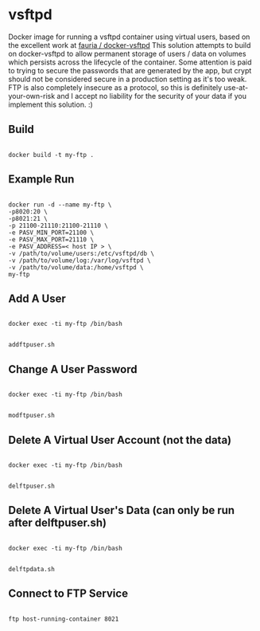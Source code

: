 # vsftpd
Docker image for running a vsftpd container using virtual users, based on the excellent work at [fauria / docker-vsftpd](https://github.com/fauria/docker-vsftpd)
This solution attempts to build on docker-vsftpd to allow permanent storage of users / data on volumes which persists across the lifecycle of the container.
Some attention is paid to trying to secure the passwords that are generated by the app, but crypt should not be considered secure in a production setting as it's too weak.
FTP is also completely insecure as a protocol, so this is definitely use-at-your-own-risk and I accept no liability for the security of your data if you implement this solution.  :)

## Build
<code>
docker build -t my-ftp .
</code>

## Example Run
<code>
docker run -d --name my-ftp \
-p8020:20 \
-p8021:21 \
-p 21100-21110:21100-21110 \
-e PASV_MIN_PORT=21100 \
-e PASV_MAX_PORT=21110 \
-e PASV_ADDRESS=< host IP > \
-v /path/to/volume/users:/etc/vsftpd/db \
-v /path/to/volume/log:/var/log/vsftpd \
-v /path/to/volume/data:/home/vsftpd \
my-ftp
</code>

## Add A User
<code>
docker exec -ti my-ftp /bin/bash

addftpuser.sh
</code>
  
## Change A User Password
<code>
docker exec -ti my-ftp /bin/bash

modftpuser.sh
</code>
  
## Delete A Virtual User Account (not the data)
<code>
docker exec -ti my-ftp /bin/bash

delftpuser.sh
</code>

## Delete A Virtual User's Data (can only be run after delftpuser.sh)
<code>
docker exec -ti my-ftp /bin/bash

delftpdata.sh
</code>
  
## Connect to FTP Service
<code>
ftp host-running-container 8021
</code>
